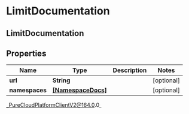 # LimitDocumentation

## LimitDocumentation

## Properties

|Name | Type | Description | Notes|
|------------ | ------------- | ------------- | -------------|
| **url** | **String** |  | [optional] |
| **namespaces** | [**[NamespaceDocs]**](NamespaceDocs) |  | [optional] |



_PureCloudPlatformClientV2@164.0.0_
